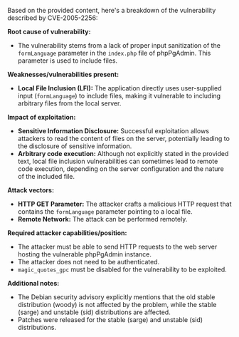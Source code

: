 Based on the provided content, here's a breakdown of the vulnerability described by CVE-2005-2256:

**Root cause of vulnerability:**
*   The vulnerability stems from a lack of proper input sanitization of the `formLanguage` parameter in the `index.php` file of phpPgAdmin. This parameter is used to include files.

**Weaknesses/vulnerabilities present:**
*   **Local File Inclusion (LFI):** The application directly uses user-supplied input (`formLanguage`) to include files, making it vulnerable to including arbitrary files from the local server.

**Impact of exploitation:**
*   **Sensitive Information Disclosure:** Successful exploitation allows attackers to read the content of files on the server, potentially leading to the disclosure of sensitive information.
*   **Arbitrary code execution:** Although not explicitly stated in the provided text, local file inclusion vulnerabilities can sometimes lead to remote code execution, depending on the server configuration and the nature of the included file.

**Attack vectors:**
*   **HTTP GET Parameter:** The attacker crafts a malicious HTTP request that contains the `formLanguage` parameter pointing to a local file.
*   **Remote Network:** The attack can be performed remotely.

**Required attacker capabilities/position:**
*   The attacker must be able to send HTTP requests to the web server hosting the vulnerable phpPgAdmin instance.
*   The attacker does not need to be authenticated.
*   `magic_quotes_gpc` must be disabled for the vulnerability to be exploited.

**Additional notes:**
*   The Debian security advisory explicitly mentions that the old stable distribution (woody) is not affected by the problem, while the stable (sarge) and unstable (sid) distributions are affected.
*   Patches were released for the stable (sarge) and unstable (sid) distributions.
